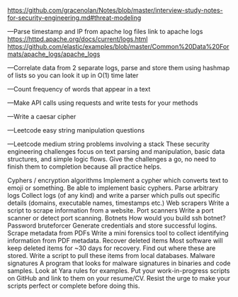 https://github.com/gracenolan/Notes/blob/master/interview-study-notes-for-security-engineering.md#threat-modeling

—Parse timestamp and IP from apache log files
link to apache logs https://httpd.apache.org/docs/current/logs.html
https://github.com/elastic/examples/blob/master/Common%20Data%20Formats/apache_logs/apache_logs

—Correlate data from 2 separate logs, parse and store them using hashmap of lists so you can look it up in O(1) time later

—Count frequency of words that appear in a text

—Make API calls using requests and write tests for your methods

—Write a caesar cipher

—Leetcode easy string manipulation questions

—Leetcode medium string problems involving a stack
These security engineering challenges focus on text parsing and manipulation, basic data structures, and simple logic flows. Give the challenges a go, no need to finish them to completion because all practice helps.

Cyphers / encryption algorithms
Implement a cypher which converts text to emoji or something.
Be able to implement basic cyphers.
Parse arbitrary logs
Collect logs (of any kind) and write a parser which pulls out specific details (domains, executable names, timestamps etc.)
Web scrapers
Write a script to scrape information from a website.
Port scanners
Write a port scanner or detect port scanning.
Botnets
How would you build ssh botnet?
Password bruteforcer
Generate credentials and store successful logins.
Scrape metadata from PDFs
Write a mini forensics tool to collect identifying information from PDF metadata.
Recover deleted items
Most software will keep deleted items for ~30 days for recovery. Find out where these are stored.
Write a script to pull these items from local databases.
Malware signatures
A program that looks for malware signatures in binaries and code samples.
Look at Yara rules for examples.
Put your work-in-progress scripts on GitHub and link to them on your resume/CV. Resist the urge to make your scripts perfect or complete before doing this.